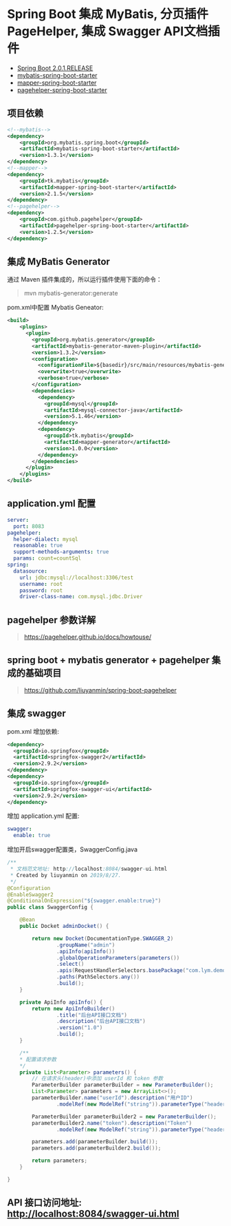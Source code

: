 # Spring Boot 集成 MyBatis, 分页插件 PageHelper, 集成 Swagger API文档插件

- [Spring Boot 2.0.1.RELEASE](https://github.com/spring-projects/spring-boot)
- [mybatis-spring-boot-starter](https://github.com/mybatis/spring-boot-starter)
- [mapper-spring-boot-starter](https://github.com/abel533/mapper-boot-starter)
- [pagehelper-spring-boot-starter](https://github.com/pagehelper/pagehelper-spring-boot)


## 项目依赖
```xml
<!--mybatis-->
<dependency>
    <groupId>org.mybatis.spring.boot</groupId>
    <artifactId>mybatis-spring-boot-starter</artifactId>
    <version>1.3.1</version>
</dependency>
<!--mapper-->
<dependency>
    <groupId>tk.mybatis</groupId>
    <artifactId>mapper-spring-boot-starter</artifactId>
    <version>2.1.5</version>
</dependency>
<!--pagehelper-->
<dependency>
    <groupId>com.github.pagehelper</groupId>
    <artifactId>pagehelper-spring-boot-starter</artifactId>
    <version>1.2.5</version>
</dependency>
```
## 集成 MyBatis Generator
通过 Maven 插件集成的，所以运行插件使用下面的命令：
>mvn mybatis-generator:generate

pom.xml中配置 Mybatis Geneator:
```xml
<build>
    <plugins>
      <plugin>
        <groupId>org.mybatis.generator</groupId>
        <artifactId>mybatis-generator-maven-plugin</artifactId>
        <version>1.3.2</version>
        <configuration>
          <configurationFile>${basedir}/src/main/resources/mybatis-generator/generatorConfig.xml</configurationFile>
          <overwrite>true</overwrite>
          <verbose>true</verbose>
        </configuration>
        <dependencies>
          <dependency>
            <groupId>mysql</groupId>
            <artifactId>mysql-connector-java</artifactId>
            <version>5.1.46</version>
          </dependency>
          <dependency>
            <groupId>tk.mybatis</groupId>
            <artifactId>mapper-generator</artifactId>
            <version>1.0.0</version>
          </dependency>
        </dependencies>
      </plugin>
    </plugins>
</build>
```

## application.yml 配置
```yaml
server:
  port: 8083
pagehelper:
  helper-dialect: mysql
  reasonable: true
  support-methods-arguments: true
  params: count=countSql
spring:
  datasource:
    url: jdbc:mysql://localhost:3306/test
    username: root
    password: root
    driver-class-name: com.mysql.jdbc.Driver
```

## pagehelper 参数详解
>https://pagehelper.github.io/docs/howtouse/

## spring boot + mybatis generator + pagehelper 集成的基础项目 
>https://github.com/liuyanmin/spring-boot-pagehelper

## 集成 swagger
pom.xml 增加依赖:
```xml
<dependency>
  <groupId>io.springfox</groupId>
  <artifactId>springfox-swagger2</artifactId>
  <version>2.9.2</version>
</dependency>
<dependency>
  <groupId>io.springfox</groupId>
  <artifactId>springfox-swagger-ui</artifactId>
  <version>2.9.2</version>
</dependency>
```
增加 application.yml 配置:
```yaml
swagger:
  enable: true
```
增加开启swagger配置类，SwaggerConfig.java
```java
/**
 * 文档范文地址: http://localhost:8084/swagger-ui.html
 * Created by liuyanmin on 2019/8/27.
 */
@Configuration
@EnableSwagger2
@ConditionalOnExpression("${swagger.enable:true}")
public class SwaggerConfig {

    @Bean
    public Docket adminDocket() {

        return new Docket(DocumentationType.SWAGGER_2)
                .groupName("admin")
                .apiInfo(apiInfo())
                .globalOperationParameters(parameters())
                .select()
                .apis(RequestHandlerSelectors.basePackage("com.lym.demo.controller"))
                .paths(PathSelectors.any())
                .build();
    }

    private ApiInfo apiInfo() {
        return new ApiInfoBuilder()
                .title("后台API接口文档")
                .description("后台API接口文档")
                .version("1.0")
                .build();
    }

    /**
    * 配置请求参数 
    */
    private List<Parameter> parameters() {
        // 在请求头(header)中添加 userId 和 token 参数
        ParameterBuilder parameterBuilder = new ParameterBuilder();
        List<Parameter> parameters = new ArrayList<>();
        parameterBuilder.name("userId").description("用户ID")
                .modelRef(new ModelRef("string")).parameterType("header").required(false).build();

        ParameterBuilder parameterBuilder2 = new ParameterBuilder();
        parameterBuilder2.name("token").description("Token")
                .modelRef(new ModelRef("string")).parameterType("header").required(false).build();

        parameters.add(parameterBuilder.build());
        parameters.add(parameterBuilder2.build());

        return parameters;
    }

}
```
## API 接口访问地址: [http://localhost:8084/swagger-ui.html](http://localhost:8084/swagger-ui.html)
